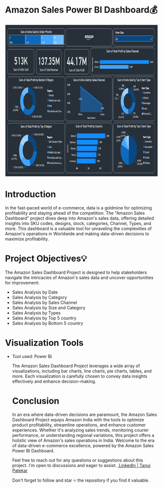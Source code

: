 # Amazon Sales Power BI Dashboard💰
<img width="1000" height="500" alt="Coding" src="https://github.com/tanujpatekar/Analyzing-Amazon-Sales-Data/blob/main/Dashboard_Image_Analyzing%20Amazon%20Sales%20Data.jpg">

<h1><a name="introduction">Introduction</a></h1>
<p>In the fast-paced world of e-commerce, data is a goldmine for optimizing profitability and staying ahead of the competition. The "Amazon Sales Dashboard" project dives deep into Amazon's sales data, offering detailed insights into SKU codes, designs, stock, categories, Channel, Types, and more. This dashboard is a valuable tool for unraveling the complexities of Amazon's operations in Worldwide and making data-driven decisions to maximize profitability.</p>
<h1><a name="projectobjectives">Project Objectives💡</a></h1>
<p>The Amazon Sales  Dashboard Project is designed to help stakeholders navigate the intricacies of Amazon's sales data and uncover opportunities for improvement:</p>
<ul>
  <li>Sales Analysis by Date</li>
  <li>Sales Analysis by Category</li>
  <li>Sales Analysis by Sales Channel</li>
  <li>Sales Analysis by Size and Category</li>
  <li>Sales Analysis by Types</li>
  <li>Sales Analysis by Top 5 country</li>
  <li>Sales Analysis by Bottom 5 country</li>
</ul>
<h1><a name="visualizationtools">Visualization Tools</a></h1>
<ul><li>Tool used: Power Bi</li>

        
<p>The Amazon Sales Dashboard Project leverages a wide array of visualizations, including bar charts, line charts, pie charts, tables, and more. Each visualization is carefully chosen to convey data insights effectively and enhance decision-making.</p>
<h1><a name="conclusion">Conclusion</a></h1>
<p>In an era where data-driven decisions are paramount, the Amazon Sales Dashboard Project equips Amazon India with the tools to optimize product profitability, streamline operations, and enhance customer experiences. Whether it's analyzing sales trends, monitoring courier performance, or understanding regional variations, this project offers a holistic view of Amazon's sales operations in India. Welcome to the era of data-driven e-commerce excellence, powered by the Amazon Sales Power BI Dashboard.</p>

<p>Feel free to reach out for any questions or suggestions about this project. I'm open to discussions and eager to assist.
  <a href="https://www.linkedin.com/in/tanuj-patekar/">
  <img src=" Linkedln | Tanuj Patekar" alt=""> Linkedln | Tanuj Patekar</a><br>
  <p> Don't forget to follow and star ⭐ the repository if you find it valuable.</p>
 
